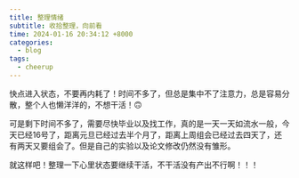 ```yaml
---
title: 整理情绪
subtitle: 收拾整理，向前看
time: 2024-01-16 20:34:12 +8000
categories:
  - blog
tags:
  - cheerup
---
```


快点进入状态，不要再内耗了！时间不多了，但总是集中不了注意力，总是容易分散，整个人也懒洋洋的，不想干活！🙃

可是剩下时间不多了，需要尽快毕业以及找工作，真的是一天一天如流水一般，今天已经16号了，距离元旦已经过去半个月了，距离上周组会已经过去四天了，还有两天又要组会了。但是自己的实验以及论文修改仍然没有雏形。

就这样吧！整理一下心里状态要继续干活，不干活没有产出不行啊！！！